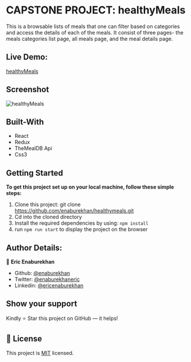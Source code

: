 # CAPSTONE PROJECT: healthyMeals
This is a browsable lists of meals that one can filter based on categories and access the details of each of the meals. It consist of three pages- the meals categories list page, all meals page, and the meal details page.

 
 ## Live Demo:
[healthyMeals]()

## Screenshot
![healthyMeals](https://user-images.githubusercontent.com/51296741/114375099-3efdc300-9b7c-11eb-898c-f195d83b4eae.png)

## Built-With


- React
- Redux
- TheMealDB Api
- Css3

## Getting Started

**To get this project set up on your local machine, follow these simple steps:**

1. Clone this project: git clone https://github.com/enaburekhan/healthymeals.git
2. Cd into the cloned directory
3. Install the required dependencies by using: `npm install`
4. run `npm run start` to display the project on the browser

## Author Details:

👤 **Eric Enaburekhan**

- Github: [@enaburekhan](https://github.com/enaburekhan)
- Twitter: [@enaburekhaneric](https://twitter.com/enaburekhaneric)
- Linkedin: [@ericenaburekhan](https://www.linkedin.com/in/eric-enaburekhan-801a28100/)

## Show your support

Kindly ⭐ Star this project on GitHub — it helps!

## 📝 License

This project is [MIT](lic.url) licensed.   
